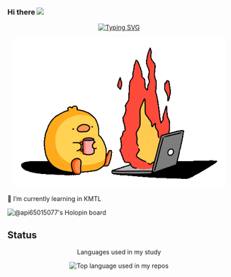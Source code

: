 

### Hi there <a href="https://tkishioru.github.io/W_leakna/index.html"><img src="https://media.giphy.com/media/hvRJCLFzcasrR4ia7z/giphy.gif" width="25px"></a>
<p align="center" justify="center">
<a href="https://git.io/typing-svg"><img src="https://readme-typing-svg.demolab.com?font=Fira+Code&weight=800&size=23&pause=1000&color=AAC8A7&random=true&width=435&lines=Quick+brown+fox+jump+over+the+Lazy+dog" alt="Typing SVG" /></a>
</p>
<div align="center"> 
	<img  src="https://github.com/API65015077/API65015077/blob/main/chicken_0n_fire.gif">
</div>

🌱 I’m currently learning in KMTL 

![@api65015077's Holopin board](https://holopin.me/api65015077)

## Status 
<div align="center" >
  <p justify="center">Languages used in my study </p> 
  <img width="" src="https://github-readme-stats.vercel.app/api/top-langs/?username=API65015077&layout=donut-vertical&hide_title=1&card_width=fit-content&theme=dark" alt="Top language used in my repos" />
</div>
